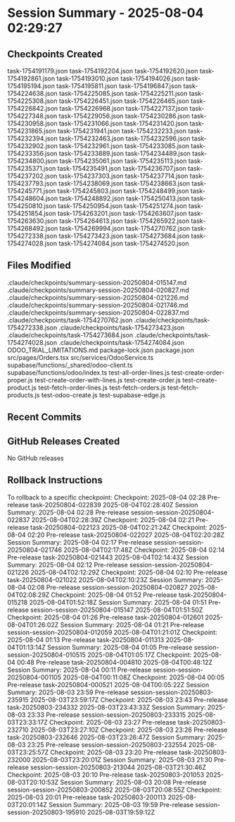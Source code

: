 # Session Summary - 2025-08-04 02:29:27

## Checkpoints Created
task-1754191179.json
task-1754192204.json
task-1754192620.json
task-1754192861.json
task-1754193010.json
task-1754194026.json
task-1754195194.json
task-1754195811.json
task-1754196847.json
task-1754224638.json
task-1754225085.json
task-1754225211.json
task-1754225308.json
task-1754226451.json
task-1754226465.json
task-1754226842.json
task-1754226968.json
task-1754227137.json
task-1754227348.json
task-1754229056.json
task-1754230286.json
task-1754230958.json
task-1754231066.json
task-1754231420.json
task-1754231865.json
task-1754231941.json
task-1754232233.json
task-1754232394.json
task-1754232463.json
task-1754232596.json
task-1754232902.json
task-1754232961.json
task-1754233085.json
task-1754233356.json
task-1754233889.json
task-1754234489.json
task-1754234800.json
task-1754235061.json
task-1754235113.json
task-1754235371.json
task-1754235491.json
task-1754236707.json
task-1754237202.json
task-1754237303.json
task-1754237714.json
task-1754237793.json
task-1754238069.json
task-1754238663.json
task-1754245771.json
task-1754245803.json
task-1754248499.json
task-1754248604.json
task-1754248892.json
task-1754250413.json
task-1754250810.json
task-1754250954.json
task-1754251274.json
task-1754251854.json
task-1754263201.json
task-1754263607.json
task-1754263630.json
task-1754264613.json
task-1754265922.json
task-1754268492.json
task-1754269994.json
task-1754270762.json
task-1754272338.json
task-1754273423.json
task-1754273684.json
task-1754274028.json
task-1754274084.json
task-1754274520.json

## Files Modified
.claude/checkpoints/summary-session-20250804-015147.md
.claude/checkpoints/summary-session-20250804-020827.md
.claude/checkpoints/summary-session-20250804-021226.md
.claude/checkpoints/summary-session-20250804-021746.md
.claude/checkpoints/summary-session-20250804-022837.md
.claude/checkpoints/task-1754270762.json
.claude/checkpoints/task-1754272338.json
.claude/checkpoints/task-1754273423.json
.claude/checkpoints/task-1754273684.json
.claude/checkpoints/task-1754274028.json
.claude/checkpoints/task-1754274084.json
ODOO_TRIAL_LIMITATIONS.md
package-lock.json
package.json
src/pages/Orders.tsx
src/services/OdooService.ts
supabase/functions/_shared/odoo-client.ts
supabase/functions/odoo/index.ts
test-all-order-lines.js
test-create-order-proper.js
test-create-order-with-lines.js
test-create-order.js
test-create-product.js
test-fetch-order-lines.js
test-fetch-orders.js
test-fetch-products.js
test-odoo-create.js
test-supabase-edge.js

## Recent Commits


## GitHub Releases Created
No GitHub releases

## Rollback Instructions
To rollback to a specific checkpoint:
Checkpoint: 2025-08-04 02:28	Pre-release	task-20250804-022839	2025-08-04T02:28:40Z
Session Summary: 2025-08-04 02:28	Pre-release	session-session-20250804-022837	2025-08-04T02:28:39Z
Checkpoint: 2025-08-04 02:21	Pre-release	task-20250804-022123	2025-08-04T02:21:24Z
Checkpoint: 2025-08-04 02:20	Pre-release	task-20250804-022027	2025-08-04T02:20:28Z
Session Summary: 2025-08-04 02:17	Pre-release	session-session-20250804-021746	2025-08-04T02:17:48Z
Checkpoint: 2025-08-04 02:14	Pre-release	task-20250804-021443	2025-08-04T02:14:43Z
Session Summary: 2025-08-04 02:12	Pre-release	session-session-20250804-021226	2025-08-04T02:12:29Z
Checkpoint: 2025-08-04 02:10	Pre-release	task-20250804-021022	2025-08-04T02:10:23Z
Session Summary: 2025-08-04 02:08	Pre-release	session-session-20250804-020827	2025-08-04T02:08:29Z
Checkpoint: 2025-08-04 01:52	Pre-release	task-20250804-015218	2025-08-04T01:52:18Z
Session Summary: 2025-08-04 01:51	Pre-release	session-session-20250804-015147	2025-08-04T01:51:50Z
Checkpoint: 2025-08-04 01:26	Pre-release	task-20250804-012601	2025-08-04T01:26:02Z
Session Summary: 2025-08-04 01:21	Pre-release	session-session-20250804-012059	2025-08-04T01:21:01Z
Checkpoint: 2025-08-04 01:13	Pre-release	task-20250804-011313	2025-08-04T01:13:14Z
Session Summary: 2025-08-04 01:05	Pre-release	session-session-20250804-010515	2025-08-04T01:05:17Z
Checkpoint: 2025-08-04 00:48	Pre-release	task-20250804-004810	2025-08-04T00:48:12Z
Session Summary: 2025-08-04 00:11	Pre-release	session-session-20250804-001105	2025-08-04T00:11:08Z
Checkpoint: 2025-08-04 00:05	Pre-release	task-20250804-000521	2025-08-04T00:05:22Z
Session Summary: 2025-08-03 23:59	Pre-release	session-session-20250803-235915	2025-08-03T23:59:17Z
Checkpoint: 2025-08-03 23:43	Pre-release	task-20250803-234332	2025-08-03T23:43:33Z
Session Summary: 2025-08-03 23:33	Pre-release	session-session-20250803-233315	2025-08-03T23:33:17Z
Checkpoint: 2025-08-03 23:27	Pre-release	task-20250803-232710	2025-08-03T23:27:10Z
Checkpoint: 2025-08-03 23:26	Pre-release	task-20250803-232646	2025-08-03T23:26:47Z
Session Summary: 2025-08-03 23:25	Pre-release	session-session-20250803-232554	2025-08-03T23:25:57Z
Checkpoint: 2025-08-03 23:20	Pre-release	task-20250803-232000	2025-08-03T23:20:01Z
Session Summary: 2025-08-03 21:30	Pre-release	session-session-20250803-213044	2025-08-03T21:30:46Z
Checkpoint: 2025-08-03 20:10	Pre-release	task-20250803-201053	2025-08-03T20:10:53Z
Session Summary: 2025-08-03 20:08	Pre-release	session-session-20250803-200852	2025-08-03T20:08:55Z
Checkpoint: 2025-08-03 20:01	Pre-release	task-20250803-200113	2025-08-03T20:01:14Z
Session Summary: 2025-08-03 19:59	Pre-release	session-session-20250803-195910	2025-08-03T19:59:12Z
